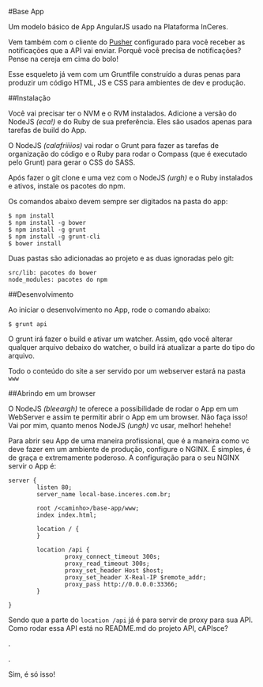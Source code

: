 #Base App

Um modelo básico de App AngularJS usado na Plataforma InCeres. 

Vem também com o cliente do <a href="https://github.com/pusher/pusher-angular" target="_blank">Pusher</a> configurado para você receber as notificações que a API vai enviar. Porquê você precisa de notificações? Pense na cereja em cima do bolo!

Esse esqueleto já vem com um Gruntfile construído a duras penas para produzir um código HTML, JS e CSS para ambientes de dev e produção.

##Instalação

Você vai precisar ter o NVM e o RVM instalados. Adicione a versão do NodeJS _(eca!)_ e do Ruby de sua preferência. Eles são usados apenas para tarefas de build do App.

O NodeJS _(calafriiiios)_ vai rodar o Grunt para fazer as tarefas de organização do código e o Ruby para rodar o Compass (que é executado pelo Grunt) para gerar o CSS do SASS.

Após fazer o git clone e uma vez com o NodeJS _(urgh)_ e o Ruby instalados e ativos, instale os pacotes do npm.

Os comandos abaixo devem sempre ser digitados na pasta do app:

    $ npm install
    $ npm install -g bower
    $ npm install -g grunt
    $ npm install -g grunt-cli
    $ bower install

Duas pastas são adicionadas ao projeto e as duas ignoradas pelo git:

    src/lib: pacotes do bower
    node_modules: pacotes do npm

##Desenvolvimento

Ao iniciar o desenvolvimento no App, rode o comando abaixo:

    $ grunt api

O grunt irá fazer o build e ativar um watcher. Assim, qdo você alterar qualquer arquivo debaixo do watcher, o build irá atualizar a parte do tipo do arquivo.

Todo o conteúdo do site a ser servido por um webserver estará na pasta `www`

##Abrindo em um browser

O NodeJS _(bleeargh)_ te oferece a possibilidade de rodar o App em um WebServer e assim te permitir abrir o App em um browser. Não faça isso! Vai por mim, quanto menos NodeJS _(ungh)_ vc usar, melhor! hehehe!

Para abrir seu App de uma maneira profissional, que é a maneira como vc deve fazer em um ambiente de produção, configure o NGINX. É simples, é de graça e extremamente poderoso. A configuração para o seu NGINX servir o App é: 

    server {
            listen 80;
            server_name local-base.inceres.com.br;
    
            root /<caminho>/base-app/www;
            index index.html;
    
            location / {
            }
    
            location /api {
                    proxy_connect_timeout 300s;
                    proxy_read_timeout 300s;
                    proxy_set_header Host $host;
                    proxy_set_header X-Real-IP $remote_addr;
                    proxy_pass http://0.0.0.0:33366;
            }
    
    }
    
Sendo que a parte do `location /api` já é para servir de proxy para sua API. Como rodar essa API está no README.md do projeto API, cAPIsce?

.

.

Sim, é só isso!